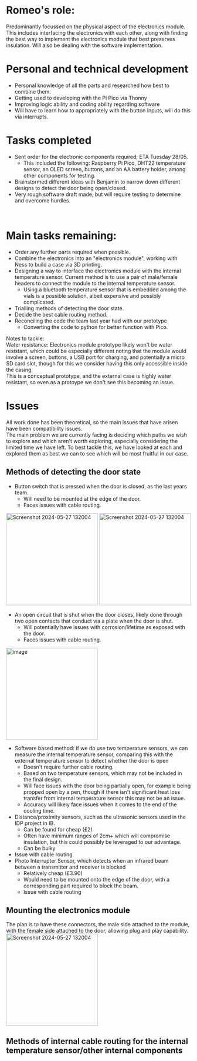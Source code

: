 # Romeo's role:
Predominantly focussed on the physical aspect of the electronics module. This includes interfacing the electronics with each other, along with finding the best way to implement the electronics module that best preserves insulation. Will also be dealing with the software implementation.


# Personal and technical development
- Personal knowledge of all the parts and researched how best to combine them.
- Getting used to developing with the Pi Pico via Thonny
- Improving logic ability and coding ability regarding software
- Will have to learn how to appropriately with the button inputs, will do this via interrupts.


# Tasks completed
- Sent order for the electronic components required; ETA Tuesday 28/05.
  - This included the following: Raspberry Pi Pico, DHT22 temperature sensor, an OLED screen, buttons, and an AA battery holder, among other components for testing.
- Brainstormed different ideas with Benjamin to narrow down different designs to detect the door being open/closed.
- Very rough software draft made, but will require testing to determine and overcome hurdles.
<br>



# Main tasks remaining:
- Order any further parts required when possible.
- Combine the electronics into an "electronics module", working with Ness to build a case via 3D printing. 
- Designing a way to interface the electronics module with the internal temperature sensor. Current method is to use a pair of male/female headers to connect the module to the internal temperature sensor.
  - Using a bluetooth temperature sensor that is embedded among the vials is a possible solution, albeit expensive and possibly complicated.
- Trialling methods of detecting the door state.
- Decide the best cable routing method.
- Reconciling the code the team last year had with our prototype
  - Converting the code to python for better function with Pico.

Notes to tackle:
<br> Water resistance: Electronics module prototype likely won't be water resistant, which could be especially different noting that the module would involve a screen, buttons, a USB port for charging, and potentially a micro SD card slot, though for this we consider having this only accessible inside the casing. 
<br> This is a conceptual prototype, and the external case is highly water resistant, so even as a protoype we don't see this becoming an issue.

# Issues
All work done has been theoretical, so the main issues that have arisen have been compatibility issues. 
<br> The main problem we are currently facing is deciding which paths we wish to explore and which aren't worth exploring, especially considering the limited time we have left. To best tackle this, we have looked at each and explored them as best we can to see which will be most fruitful in our case.

## Methods of detecting the door state
- Button switch that is pressed when the door is closed, as the last years team. 
  - Will need to be mounted at the edge of the door.
  - Faces issues with cable routing.
<img height="250" alt="Screenshot 2024-05-27 132004" src="https://github.com/Technology-for-the-Poorest-Billion/2024-ideabatic-beam/assets/99049952/74f72f82-4954-45d3-bcd5-5df57296b694">
<img height="250" alt="Screenshot 2024-05-27 132004" src="https://github.com/Technology-for-the-Poorest-Billion/2024-ideabatic-beam/assets/99049952/40ec579b-b10c-4ebe-8ec4-fc389b64f768">
<br>



- An open circuit that is shut when the door closes, likely done through two open contacts that conduct via a plate when the door is shut.
  - Will potentially have issues with corrosion/lifetime as exposed with the door.
  - Faces issues with cable routing.
<img height="250" alt="image" src="https://github.com/Technology-for-the-Poorest-Billion/2024-ideabatic-beam/assets/99049952/8752d163-084f-4c26-98f7-afc65ecb1e2b">


- Software based method: If we do use two temperature sensors, we can measure the internal temperature sensor, comparing this with the external temperature sensor to detect whether the door is open
  - Doesn't require further cable routing.
  - Based on two temperature sensors, which may not be included in the final design.
  - Will face issues with the door being partially open, for example being propped open by a pen, though if there isn't significant heat loss transfer from internal temperature sensor this may not be an issue.
  - Accuracy will likely face issues when it comes to the end of the cooling time. 
- Distance/proximity sensors, such as the ultrasonic sensors used in the IDP project in IB.
  - Can be found for cheap (£2)
  - Often have minimum ranges of 2cm+ which will compromise insulation, but this could possibly be leveraged to our advantage.
  - Can be bulky
- Issue with cable routing
- Photo Interrupter Sensor, which detects when an infrared beam between a transmitter and receiver is blocked
  - Relatively cheap (£3.90)
  - Would need to be mounted onto the edge of the door, with a corresponding part required to block the beam.
  - Issue with cable routing
 

## Mounting the electronics module
The plan is to have these connectors, the male side attached to the module, with the female side attached to the door, allowing plug and play capability. <br>
<img height="250" alt="Screenshot 2024-05-27 132004" src="https://github.com/Technology-for-the-Poorest-Billion/2024-ideabatic-beam/assets/99049952/6cb9c6e1-60c8-4e93-8ad9-ac7a6c964117">

## Methods of internal cable routing for the internal temperature sensor/other internal components






